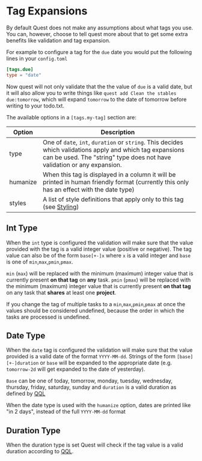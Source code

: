 # Tag Expansions

By default Quest does not make any assumptions about what tags you use.
You can, however, choose to tell quest more about that to get some extra benefits
like validation and tag expansion.

For example to configure a tag for the `due` date you would put the following lines in your `config.toml`
```toml
[tags.due]
type = "date"
```

Now quest will not only validate that the the value of `due` is a valid date, but it will also allow you to write things like `quest add Clean the stables due:tomorrow`, which will expand `tomorrow` to the date of tomorrow before writing to your todo.txt.

The available options in a `[tags.my-tag]` section are:

| Option | Description |
| --- | --- |
| type | One of `date`, `int`, `duration` or `string`. This decides which validations apply and which tag expansions can be used. The "string" type does not have validation or any expansion. |
| humanize | When this tag is displayed in a column it will be printed in human friendly format (currently this only has an effect with the date type) |
| styles | A list of style definitions that apply only to this tag (see [Styling](styling.md)) |

## Int Type

When the `int` type is configured the validation will make sure that the value provided with the tag is a valid integer value (positive or negative).
The tag value can also be of the form `base[+-]x` where `x` is a valid integer and `base` is one of `min`,`max`,`pmin`,`pmax`.

`min` (`max`) will be replaced with the minimum (maximum) integer value that is currently present **on that tag** on **any** task. 
`pmin` (`pmax`) will be replaced with the minimum (maximum) integer value that is currently present **on that tag** on any task that **shares** at least one **project**. 

If you change the tag of multiple tasks to a `min`,`max`,`pmin`,`pmax` at once the values should be considered undefined, 
because the order in which the tasks are processed is undefined.

## Date Type

When the `date` tag is configured the validation will make sure that the value provided is a valid date of the format `YYYY-MM-dd`.
Strings of the form `[base][+-]duration` or `base` will be expanded to the appropriate date (e.g. `tomorrow-2d` will get expanded to the date of yesterday).

`Base` can be one of today, tomorrow, monday, tuesday, wednesday, thursday, friday, saturday, sunday and `duration` is a valid duration as defined by [QQL](selection.md)

When the date type is used with the `humanize` option, dates are printed like "in 2 days", instead of the full `YYYY-MM-dd` format

## Duration Type

When the duration type is set Quest will check if the tag value is a valid duration according to [QQL](selection.md).
